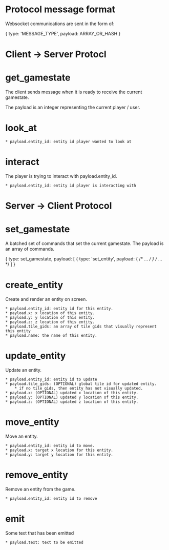 Protocol message format
===

Websocket communications are sent in the form of:

{
    type: 'MESSAGE_TYPE',
    payload: ARRAY_OR_HASH
}


Client -> Server Protocl
===

get_gamestate
===

The client sends message when it is ready to receive the current gamestate.

The payload is an integer representing the current player / user.


look_at
==

    * payload.entity_id: entity id player wanted to look at

interact
==

The player is trying to interact with payload.entity_id.

    * payload.entity_id: entity id player is interacting with

Server -> Client Protocol
===

set_gamestate
===

A batched set of commands that set the current gamestate.
The payload is an array of commands.

{
    type: set_gamestate,
    payload: [
        { type: 'set_entity', payload: { /* ... */ }
        /* ... */
    ]
}


create_entity
===

Create and render an entity on screen.

    * payload.entity_id: entity id for this entity.
    * payload.x: x location of this entity.
    * payload.y: y location of this entity.
    * payload.z: z location of this entity.
    * payload.tile_gids: an array of tile gids that visually represent this entity
    * payload.name: the name of this entity.


update_entity
===

Update an entity.

    * payload.entity_id: entity id to update
    * payload.tile_gids: (OPTIONAL) global tile id for updated entity.
        * if no tile_gids, then entity has not visually updated.
    * payload.x: (OPTIONAL) updated x location of this entity.
    * payload.y: (OPTIONAL) updated y location of this entity.
    * payload.z: (OPTIONAL) updated z location of this entity.

move_entity
===

Move an entity.

    * payload.entity_id: entity id to move.
    * payload.x: target x location for this entity.
    * payload.y: target y location for this entity.


remove_entity
===

Remove an entity from the game.

    * payload.entity_id: entity id to remove
    
    
emit
==

Some text that has been emitted

    * payload.text: text to be emitted
